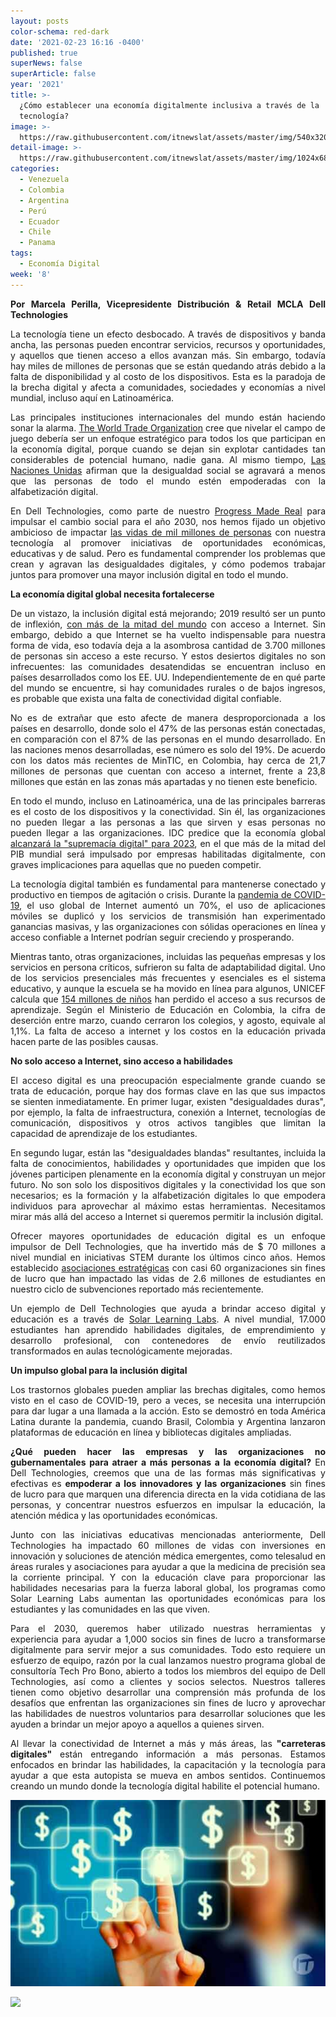 ```yaml
---
layout: posts
color-schema: red-dark
date: '2021-02-23 16:16 -0400'
published: true
superNews: false
superArticle: false
year: '2021'
title: >-
  ¿Cómo establecer una economía digitalmente inclusiva a través de la
  tecnología?
image: >-
  https://raw.githubusercontent.com/itnewslat/assets/master/img/540x320/Economia-Digital-p.jpg
detail-image: >-
  https://raw.githubusercontent.com/itnewslat/assets/master/img/1024x680/Economia-Digital-g.jpg
categories:
  - Venezuela
  - Colombia
  - Argentina
  - Perú
  - Ecuador
  - Chile
  - Panama
tags:
  - Economía Digital
week: '8'
---
```

<p style="text-align: justify;"><strong>Por Marcela Perilla, </strong><strong>Vicepresidente Distribución &amp; Retail MCLA Dell Technologies</strong></p>
<p style="text-align: justify;">La tecnología tiene un efecto desbocado. A través de dispositivos y banda ancha, las personas pueden encontrar servicios, recursos y oportunidades, y aquellos que tienen acceso a ellos avanzan más. Sin embargo, todavía hay miles de millones de personas que se están quedando atrás debido a la falta de disponibilidad y al costo de los dispositivos. Esta es la paradoja de la brecha digital y afecta a comunidades, sociedades y economías a nivel mundial, incluso aquí en Latinoamérica.</p>
<p style="text-align: justify;">Las principales instituciones internacionales del mundo están haciendo sonar la alarma. <a href="https://www.weforum.org/agenda/2019/03/the-digital-skills-gap-is-widening-fast-heres-how-to-bridge-it/">The World Trade Organization</a> cree que nivelar el campo de juego debería ser un enfoque estratégico para todos los que participan en la economía digital, porque cuando se dejan sin explotar cantidades tan considerables de potencial humano, nadie gana. Al mismo tiempo, <a href="https://www.un.org/development/desa/dspd/wp-content/uploads/sites/22/2020/02/World-Social-Report2020-FullReport.pdf">Las Naciones Unidas</a> afirman que la desigualdad social se agravará a menos que las personas de todo el mundo estén empoderadas con la alfabetización digital.</p>
<p style="text-align: justify;">En Dell Technologies, como parte de nuestro <a href="https://corporate.delltechnologies.com/en-us/social-impact.htm#tab0=0">Progress Made Real</a> para impulsar el cambio social para el año 2030, nos hemos fijado un objetivo ambicioso de impactar <a href="https://corporate.delltechnologies.com/en-us/social-impact/transforming-lives.htm">las vidas de mil millones de personas</a> con nuestra tecnología al promover iniciativas de oportunidades económicas, educativas y de salud. Pero es fundamental comprender los problemas que crean y agravan las desigualdades digitales, y cómo podemos trabajar juntos para promover una mayor inclusión digital en todo el mundo.</p>
<p style="text-align: justify;"><strong>La economía digital global necesita fortalecerse</strong></p>
<p style="text-align: justify;">De un vistazo, la inclusión digital está mejorando; 2019 resultó ser un punto de inflexión, <a href="https://www.itu.int/en/ITU-D/Statistics/Documents/facts/FactsFigures2019.pdf">con más de la mitad del mundo</a> con acceso a Internet. Sin embargo, debido a que Internet se ha vuelto indispensable para nuestra forma de vida, eso todavía deja a la asombrosa cantidad de 3.700 millones de personas sin acceso a este recurso. Y estos desiertos digitales no son infrecuentes: las comunidades desatendidas se encuentran incluso en países desarrollados como los EE. UU. Independientemente de en qué parte del mundo se encuentre, si hay comunidades rurales o de bajos ingresos, es probable que exista una falta de conectividad digital confiable.</p>
<p style="text-align: justify;">No es de extrañar que esto afecte de manera desproporcionada a los países en desarrollo, donde solo el 47% de las personas están conectadas, en comparación con el 87% de las personas en el mundo desarrollado. En las naciones menos desarrolladas, ese número es solo del 19%. De acuerdo con los datos más recientes de MinTIC, en Colombia, hay cerca de 21,7 millones de personas que cuentan con acceso a internet, frente a 23,8 millones que están en las zonas más apartadas y no tienen este beneficio.</p>
<p style="text-align: justify;">En todo el mundo, incluso en Latinoamérica, una de las principales barreras es el costo de los dispositivos y la conectividad. Sin él, las organizaciones no pueden llegar a las personas a las que sirven y esas personas no pueden llegar a las organizaciones. IDC predice que la economía global <a href="https://www.idc.com/getdoc.jsp?containerId=prUS45613519">alcanzará la "supremacía digital" para 2023</a>, en el que más de la mitad del PIB mundial será impulsado por empresas habilitadas digitalmente, con graves implicaciones para aquellas que no pueden competir.</p>
<p style="text-align: justify;">La tecnología digital también es fundamental para mantenerse conectado y productivo en tiempos de agitación o crisis. Durante la <a href="https://www.weforum.org/agenda/2020/07/covid-19-could-widen-the-digital-gap-here-is-what-is-needed-now/">pandemia de COVID-19</a>, el uso global de Internet aumentó un 70%, el uso de aplicaciones móviles se duplicó y los servicios de transmisión han experimentado ganancias masivas, y las organizaciones con sólidas operaciones en línea y acceso confiable a Internet podrían seguir creciendo y prosperando.</p>
<p style="text-align: justify;">Mientras tanto, otras organizaciones, incluidas las pequeñas empresas y los servicios en persona críticos, sufrieron su falta de adaptabilidad digital. Uno de los servicios presenciales más frecuentes y esenciales es el sistema educativo, y aunque la escuela se ha movido en línea para algunos, UNICEF calcula que <a href="https://www.weforum.org/agenda/2020/05/could-lockdowns-help-close-latin-americas-digital-divide/">154 millones de niños</a> han perdido el acceso a sus recursos de aprendizaje. Según el Ministerio de Educación en Colombia, la cifra de deserción entre marzo, cuando cerraron los colegios, y agosto, equivale al 1,1%. La falta de acceso a internet y los costos en la educación privada hacen parte de las posibles causas.</p>
<p style="text-align: justify;"><strong>No solo acceso a Internet, sino acceso a habilidades</strong></p>
<p style="text-align: justify;">El acceso digital es una preocupación especialmente grande cuando se trata de educación, porque hay dos formas clave en las que sus impactos se sienten inmediatamente. En primer lugar, existen "desigualdades duras", por ejemplo, la falta de infraestructura, conexión a Internet, tecnologías de comunicación, dispositivos y otros activos tangibles que limitan la capacidad de aprendizaje de los estudiantes.</p>
<p style="text-align: justify;">En segundo lugar, están las "desigualdades blandas" resultantes, incluida la falta de conocimientos, habilidades y oportunidades que impiden que los jóvenes participen plenamente en la economía digital y construyan un mejor futuro. No son solo los dispositivos digitales y la conectividad los que son necesarios; es la formación y la alfabetización digitales lo que empodera individuos para aprovechar al máximo estas herramientas. Necesitamos mirar más allá del acceso a Internet si queremos permitir la inclusión digital.</p>
<p style="text-align: justify;">Ofrecer mayores oportunidades de educación digital es un enfoque impulsor de Dell Technologies, que ha invertido más de $ 70 millones a nivel mundial en iniciativas STEM durante los últimos cinco años. Hemos establecido <a href="https://corporate.delltechnologies.com/en-us/social-impact/transforming-lives/education/global-program-directory.htm#tab0=1">asociaciones estratégicas</a> con casi 60 organizaciones sin fines de lucro que han impactado las vidas de 2.6 millones de estudiantes en nuestro ciclo de subvenciones reportado más recientemente.</p>
<p style="text-align: justify;">Un ejemplo de Dell Technologies que ayuda a brindar acceso digital y educación es a través de <a href="https://corporate.delltechnologies.com/en-us/social-impact/transforming-lives/education/solar-learning-labs.htm">Solar Learning Labs</a>. A nivel mundial, 17.000 estudiantes han aprendido habilidades digitales, de emprendimiento y desarrollo profesional, con contenedores de envío reutilizados transformados en aulas tecnológicamente mejoradas.</p>
<p style="text-align: justify;"><strong>Un impulso global para la inclusión digital</strong></p>
<p style="text-align: justify;">Los trastornos globales pueden ampliar las brechas digitales, como hemos visto en el caso de COVID-19, pero a veces, se necesita una interrupción para dar lugar a una llamada a la acción. Esto se demostró en toda América Latina durante la pandemia, cuando Brasil, Colombia y Argentina lanzaron plataformas de educación en línea y bibliotecas digitales ampliadas.</p>
<p style="text-align: justify;"><strong>¿Qué pueden hacer las empresas y las organizaciones no gubernamentales para atraer a más personas a la economía digital?</strong> En Dell Technologies, creemos que una de las formas más significativas y efectivas es <strong>empoderar a los innovadores y las organizaciones</strong> sin fines de lucro para que marquen una diferencia directa en la vida cotidiana de las personas, y concentrar nuestros esfuerzos en impulsar la educación, la atención médica y las oportunidades económicas.</p>
<p style="text-align: justify;">Junto con las iniciativas educativas mencionadas anteriormente, Dell Technologies ha impactado 60 millones de vidas con inversiones en innovación y soluciones de atención médica emergentes, como telesalud en áreas rurales y asociaciones para ayudar a que la medicina de precisión sea la corriente principal. Y con la educación clave para proporcionar las habilidades necesarias para la fuerza laboral global, los programas como Solar Learning Labs aumentan las oportunidades económicas para los estudiantes y las comunidades en las que viven.</p>
<p style="text-align: justify;">Para el 2030, queremos haber utilizado nuestras herramientas y experiencia para ayudar a 1,000 socios sin fines de lucro a transformarse digitalmente para servir mejor a sus comunidades. Todo esto requiere un esfuerzo de equipo, razón por la cual lanzamos nuestro programa global de consultoría Tech Pro Bono, abierto a todos los miembros del equipo de Dell Technologies, así como a clientes y socios selectos. Nuestros talleres tienen como objetivo desarrollar una comprensión más profunda de los desafíos que enfrentan las organizaciones sin fines de lucro y aprovechar las habilidades de nuestros voluntarios para desarrollar soluciones que les ayuden a brindar un mejor apoyo a aquellos a quienes sirven.</p>
<p style="text-align: justify;">Al llevar la conectividad de Internet a más y más áreas, las <strong>"carreteras digitales"</strong> están entregando información a más personas. Estamos enfocados en brindar las habilidades, la capacitación y la tecnología para ayudar a que esta autopista se mueva en ambos sentidos. Continuemos creando un mundo donde la tecnología digital habilite el potencial humano.</p>

![](https://raw.githubusercontent.com/itnewslat/assets/master/img/540x320/Economia-Digital-p.jpg)

<img src="https://tracker.metricool.com/c3po.jpg?hash=56f88a41e39ab42c063cc51676587a04"/>
